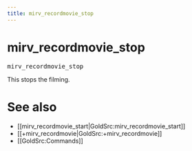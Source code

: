 ```yaml
---
title: mirv_recordmovie_stop
---
```


# mirv_recordmovie_stop

<tt>mirv_recordmovie_stop</tt>

This stops the filming. 

# See also

* [[mirv_recordmovie_start|GoldSrc:mirv_recordmovie_start]]
* [[+mirv_recordmovie|GoldSrc:+mirv_recordmovie]]
* [[GoldSrc:Commands]]
